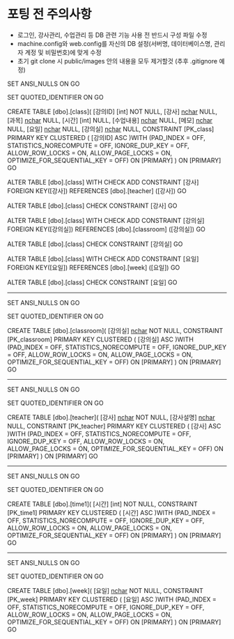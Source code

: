 # 포팅 전 주의사항
- 로그인, 강사관리, 수업관리 등 DB 관련 기능 사용 전 반드시 구성 파일 수정
- machine.config와 web.config를 자신의 DB 설정(서버명, 데이터베이스명, 관리자 계정 및 비밀번호)에 맞게 수정
- 초기 git clone 시 public/images 안의 내용을 모두 제거할것 (추후 .gitignore 예정)


SET ANSI_NULLS ON
GO

SET QUOTED_IDENTIFIER ON
GO

CREATE TABLE [dbo].[class](
   [강의ID] [int] NOT NULL,
   [강사] [nchar](10) NULL,
   [과목] [nchar](10) NULL,
   [시간] [int] NULL,
   [수업내용] [nchar](100) NULL,
   [메모] [nchar](100) NULL,
   [요일] [nchar](10) NULL,
   [강의실] [nchar](10) NULL,
 CONSTRAINT [PK_class] PRIMARY KEY CLUSTERED 
(
   [강의ID] ASC
)WITH (PAD_INDEX = OFF, STATISTICS_NORECOMPUTE = OFF, IGNORE_DUP_KEY = OFF, ALLOW_ROW_LOCKS = ON, ALLOW_PAGE_LOCKS = ON, OPTIMIZE_FOR_SEQUENTIAL_KEY = OFF) ON [PRIMARY]
) ON [PRIMARY]
GO

ALTER TABLE [dbo].[class]  WITH CHECK ADD  CONSTRAINT [강사] FOREIGN KEY([강사])
REFERENCES [dbo].[teacher] ([강사])
GO

ALTER TABLE [dbo].[class] CHECK CONSTRAINT [강사]
GO

ALTER TABLE [dbo].[class]  WITH CHECK ADD  CONSTRAINT [강의실] FOREIGN KEY([강의실])
REFERENCES [dbo].[classroom] ([강의실])
GO

ALTER TABLE [dbo].[class] CHECK CONSTRAINT [강의실]
GO

ALTER TABLE [dbo].[class]  WITH CHECK ADD  CONSTRAINT [요일] FOREIGN KEY([요일])
REFERENCES [dbo].[week] ([요일])
GO

ALTER TABLE [dbo].[class] CHECK CONSTRAINT [요일]
GO

--------


SET ANSI_NULLS ON
GO

SET QUOTED_IDENTIFIER ON
GO

CREATE TABLE [dbo].[classroom](
   [강의실] [nchar](10) NOT NULL,
 CONSTRAINT [PK_classroom] PRIMARY KEY CLUSTERED 
(
   [강의실] ASC
)WITH (PAD_INDEX = OFF, STATISTICS_NORECOMPUTE = OFF, IGNORE_DUP_KEY = OFF, ALLOW_ROW_LOCKS = ON, ALLOW_PAGE_LOCKS = ON, OPTIMIZE_FOR_SEQUENTIAL_KEY = OFF) ON [PRIMARY]
) ON [PRIMARY]
GO

-------


SET ANSI_NULLS ON
GO

SET QUOTED_IDENTIFIER ON
GO

CREATE TABLE [dbo].[teacher](
   [강사] [nchar](10) NOT NULL,
   [강사설명] [nchar](50) NULL,
 CONSTRAINT [PK_teacher] PRIMARY KEY CLUSTERED 
(
   [강사] ASC
)WITH (PAD_INDEX = OFF, STATISTICS_NORECOMPUTE = OFF, IGNORE_DUP_KEY = OFF, ALLOW_ROW_LOCKS = ON, ALLOW_PAGE_LOCKS = ON, OPTIMIZE_FOR_SEQUENTIAL_KEY = OFF) ON [PRIMARY]
) ON [PRIMARY]
GO


---------
SET ANSI_NULLS ON
GO

SET QUOTED_IDENTIFIER ON
GO

CREATE TABLE [dbo].[time1](
   [시간] [int] NOT NULL,
 CONSTRAINT [PK_time1] PRIMARY KEY CLUSTERED 
(
   [시간] ASC
)WITH (PAD_INDEX = OFF, STATISTICS_NORECOMPUTE = OFF, IGNORE_DUP_KEY = OFF, ALLOW_ROW_LOCKS = ON, ALLOW_PAGE_LOCKS = ON, OPTIMIZE_FOR_SEQUENTIAL_KEY = OFF) ON [PRIMARY]
) ON [PRIMARY]
GO


---------
SET ANSI_NULLS ON
GO

SET QUOTED_IDENTIFIER ON
GO

CREATE TABLE [dbo].[week](
   [요일] [nchar](10) NOT NULL,
 CONSTRAINT [PK_week] PRIMARY KEY CLUSTERED 
(
   [요일] ASC
)WITH (PAD_INDEX = OFF, STATISTICS_NORECOMPUTE = OFF, IGNORE_DUP_KEY = OFF, ALLOW_ROW_LOCKS = ON, ALLOW_PAGE_LOCKS = ON, OPTIMIZE_FOR_SEQUENTIAL_KEY = OFF) ON [PRIMARY]
) ON [PRIMARY]
GO








